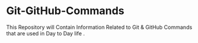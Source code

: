 # Git-GitHub-Commands
This Repository will Contain Information Related to Git &amp; GitHub Commands that are used in Day to Day life .
